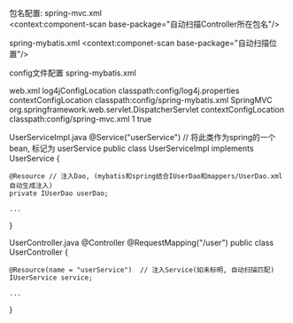包名配置:
spring-mvc.xml   
<context:component-scan base-package="自动扫描Controller所在包名"/>

spring-mybatis.xml 
<context:componet-scan base-package="自动扫描位置"/>
<bean class="org.mybatis.spring.mapper.MapperScannerConfigurer">
    <property name="basePackage" value="Dao所在包名"/>
    <property name="sqlSessionFactoryBeanName" value="sqlSessionFactory"></property>
</bean>

config文件配置
spring-mybatis.xml
<bean id="propertyConfigurer" class="org.springframework.beans.factory.config.PropertyPlaceholderConfigurer">
    <property name="location" value="classpath:config/jdbc.properties"/>
</bean>
<bean id="sqlSessionFactory" class="org.mybatis.spring.SqlSessionFactoryBean">
    <property name="dataSource" ref="dataSource"/>
    <!-- 自动扫描mapping.xml文件 -->
    <property name="mapperLocations" value="classpath:mappers/*.xml"></property>
</bean>


web.xml
<context-param>
    <param-name>log4jConfigLocation</param-name>
    <param-value>classpath:config/log4j.properties</param-value>
</context-param>
<context-param>
    <param-name>contextConfigLocation</param-name>
    <param-value>classpath:config/spring-mybatis.xml</param-value>
</context-param>
<servlet>
    <servlet-name>SpringMVC</servlet-name>
    <servlet-class>org.springframework.web.servlet.DispatcherServlet</servlet-class>
    <init-param>
        <param-name>contextConfigLocation</param-name>
        <param-value>classpath:config/spring-mvc.xml</param-value>
    </init-param>
    <load-on-startup>1</load-on-startup>
    <async-supported>true</async-supported>
</servlet>


UserServiceImpl.java
@Service("userService")  // 将此类作为spring的一个bean, 标记为 userService
public class UserServiceImpl implements UserService {

    @Resource // 注入Dao, (mybatis和spring结合IUserDao和mappers/UserDao.xml自动生成注入)
    private IUserDao userDao;

    ...
}

UserController.java
@Controller
@RequestMapping("/user")
public class UserController {

    @Resource(name = "userService")  // 注入Service(如未标明, 自动扫描匹配)
    IUserService service;

    ...

}